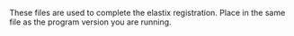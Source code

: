 These files are used to complete the elastix registration. Place in the same file as the program version you are running.
